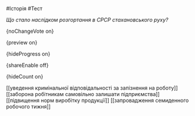 #Історія #Тест

*Що стало наслідком розгортання в СРСР стахановського руху?*

{noChangeVote on}

{preview on}

{hideProgress on}

{shareEnable off}

{hideCount on}

[[уведення кримінальної відповідальності за запізнення на роботу]]
[[заборона робітникам самовільно залишати підприємства]]
[[підвищення норм виробітку продукції]]
[[запровадження семиденного робочого тижня]]
